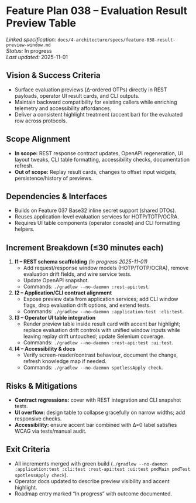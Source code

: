 # Feature Plan 038 – Evaluation Result Preview Table

_Linked specification:_ `docs/4-architecture/specs/feature-038-result-preview-window.md`  
_Status:_ In progress  
_Last updated:_ 2025-11-01

## Vision & Success Criteria
- Surface evaluation previews (Δ-ordered OTPs) directly in REST payloads, operator UI result cards, and CLI outputs.
- Maintain backward compatibility for existing callers while enriching telemetry and accessibility affordances.
- Deliver a consistent highlight treatment (accent bar) for the evaluated row across protocols.

## Scope Alignment
- **In scope:** REST response contract updates, OpenAPI regeneration, UI layout tweaks, CLI table formatting, accessibility checks, documentation refresh.
- **Out of scope:** Replay result cards, changes to offset input widgets, persistence/history of previews.

## Dependencies & Interfaces
- Builds on Feature 037 Base32 inline secret support (shared DTOs).  
- Reuses application-level evaluation services for HOTP/TOTP/OCRA.  
- Requires UI table components (operator console) and CLI formatting helpers.

## Increment Breakdown (≤30 minutes each)
1. **I1 – REST schema scaffolding** _(in progress 2025-11-01)_  
   - Add request/response window models (HOTP/TOTP/OCRA), remove evaluation drift fields, and wire service tests.  
   - Update OpenAPI snapshot.  
   - Commands: `./gradlew --no-daemon :rest-api:test`.
2. **I2 – Application/CLI contract alignment**  
   - Expose preview data from application services; add CLI window flags, drop evaluation drift options, and extend tests.  
   - Commands: `./gradlew --no-daemon :application:test :cli:test`.
3. **I3 – Operator UI table integration**  
   - Render preview table inside result card with accent bar highlight; replace evaluation drift controls with unified window inputs while leaving replay drift untouched; update Selenium coverage.  
   - Commands: `./gradlew --no-daemon :rest-api:test :ui:test`.
4. **I4 – Accessibility & docs**  
   - Verify screen-reader/contrast behaviour, document the change, refresh knowledge map if needed.  
   - Commands: `./gradlew --no-daemon spotlessApply check`.

## Risks & Mitigations
- **Contract regressions:** cover with REST integration and CLI snapshot tests.  
- **UI overflow:** design table to collapse gracefully on narrow widths; add responsive checks.  
- **Accessibility:** ensure accent bar combined with Δ=0 label satisfies WCAG via tests/manual audit.

## Exit Criteria
- All increments merged with green build (`./gradlew --no-daemon :application:test :cli:test :rest-api:test :ui:test pmdMain pmdTest spotlessApply check`).  
- Operator docs updated to describe preview visibility and accent highlight.  
- Roadmap entry marked “In progress” with outcome documented.
